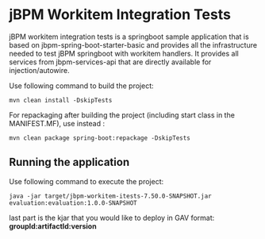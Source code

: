 jBPM Workitem Integration Tests
========================================

jBPM workitem integration tests is a springboot sample application that is based on jbpm-spring-boot-starter-basic 
and provides all the infrastructure needed to test jBPM springboot with workitem handlers. 
It provides all services from jbpm-services-api that are directly available for injection/autowire.

Use following command to build the project:

```
mvn clean install -DskipTests
```

For repackaging after building the project (including start class in the MANIFEST.MF), use instead :

```
mvn clean package spring-boot:repackage -DskipTests
```


Running the application
------------------------------

Use following command to execute the project:

```
java -jar target/jbpm-workitem-itests-7.50.0-SNAPSHOT.jar evaluation:evaluation:1.0.0-SNAPSHOT
```

last part is the kjar that you would like to deploy in GAV format: **groupId:artifactId:version**

